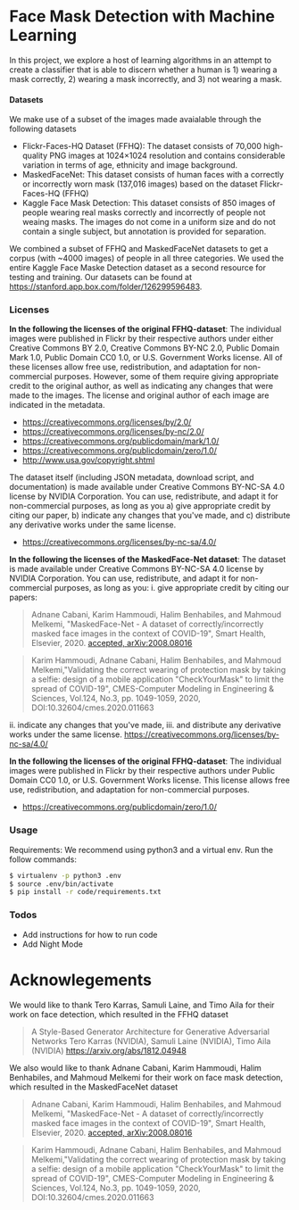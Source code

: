 # Face Mask Detection with Machine Learning

In this project, we explore a host of learning algorithms in an attempt to create a classifier that is able to discern whether a human is 1) wearing a mask correctly, 2) wearing a mask incorrectly, and 3) not wearing a mask. 

#### Datasets
We make use of a subset of the images made avaialable through the following datasets
- Flickr-Faces-HQ Dataset (FFHQ): The dataset consists of 70,000 high-quality PNG images at 1024×1024 resolution and contains considerable variation in terms of age, ethnicity and image background.
- MaskedFaceNet:  This dataset consists of human faces with a correctly or incorrectly worn mask (137,016 images) based on the dataset Flickr-Faces-HQ (FFHQ)
- Kaggle Face Mask Detection: This dataset consists of 850 images of people wearing real masks correctly and incorrectly of people not weaing masks. The images do not come in a uniform size and do not contain a single subject, but annotation is provided for separation.

We combined a subset of FFHQ and MaskedFaceNet datasets to get a corpus (with ~4000 images) of people in all three categories. We used the entire Kaggle Face Maske Detection dataset as a second resource for testing and training. Our datasets can be found at https://stanford.app.box.com/folder/126299596483.

### Licenses
**In the following the licenses of the original FFHQ-dataset**: The individual images were published in Flickr by their respective authors under either Creative Commons BY 2.0, Creative Commons BY-NC 2.0, Public Domain Mark 1.0, Public Domain CC0 1.0, or U.S. Government Works license. All of these licenses allow free use, redistribution, and adaptation for non-commercial purposes. However, some of them require giving appropriate credit to the original author, as well as indicating any changes that were made to the images. The license and original author of each image are indicated in the metadata.

- https://creativecommons.org/licenses/by/2.0/
- https://creativecommons.org/licenses/by-nc/2.0/
- https://creativecommons.org/publicdomain/mark/1.0/
- https://creativecommons.org/publicdomain/zero/1.0/
- http://www.usa.gov/copyright.shtml

The dataset itself (including JSON metadata, download script, and documentation) is made available under Creative Commons BY-NC-SA 4.0 license by NVIDIA Corporation. You can use, redistribute, and adapt it for non-commercial purposes, as long as you a) give appropriate credit by citing our paper, b) indicate any changes that you've made, and c) distribute any derivative works under the same license.

- https://creativecommons.org/licenses/by-nc-sa/4.0/

**In the following the licenses of the MaskedFace-Net dataset**: The dataset is made available under Creative Commons BY-NC-SA 4.0 license by NVIDIA Corporation. You can use, redistribute, and adapt it for non-commercial purposes, as long as you:
i. give appropriate credit by citing our papers: 
>Adnane Cabani, Karim Hammoudi, Halim Benhabiles, and Mahmoud Melkemi, "MaskedFace-Net - A dataset of correctly/incorrectly masked face images in the context of COVID-19", Smart Health, Elsevier, 2020. [accepted, arXiv:2008.08016](https://arxiv.org/pdf/2008.08016.pdf)
 
> Karim Hammoudi, Adnane Cabani, Halim Benhabiles, and Mahmoud Melkemi,"Validating the correct wearing of protection mask by taking a selfie: design of a mobile application "CheckYourMask" to limit the spread of COVID-19", CMES-Computer Modeling in Engineering & Sciences, Vol.124, No.3, pp. 1049-1059, 2020, DOI:10.32604/cmes.2020.011663

ii. indicate any changes that you've made,
iii. and distribute any derivative works under the same license. https://creativecommons.org/licenses/by-nc-sa/4.0/

**In the following the licenses of the original FFHQ-dataset**: The individual images were published in Flickr by their respective authors under Public Domain CC0 1.0, or U.S. Government Works license. This license allows free use, redistribution, and adaptation for non-commercial purposes.

- https://creativecommons.org/publicdomain/zero/1.0/

### Usage 
Requirements:
We recommend using python3 and a virtual env. Run the follow commands:
```sh
$ virtualenv -p python3 .env
$ source .env/bin/activate
$ pip install -r code/requirements.txt
```

### Todos
 - Add instructions for how to run code
 - Add Night Mode

# Acknowlegements
We would like to thank Tero Karras, Samuli Laine, and Timo Aila for their work on face detection, which resulted in the FFHQ dataset
>A Style-Based Generator Architecture for Generative Adversarial Networks
>Tero Karras (NVIDIA), Samuli Laine (NVIDIA), Timo Aila (NVIDIA)
>https://arxiv.org/abs/1812.04948

We also would like to thank Adnane Cabani, Karim Hammoudi, Halim Benhabiles, and Mahmoud Melkemi for their work on face mask detection, which resulted in the MaskedFaceNet dataset
>Adnane Cabani, Karim Hammoudi, Halim Benhabiles, and Mahmoud Melkemi, "MaskedFace-Net - A dataset of correctly/incorrectly masked face images in the context of COVID-19", Smart Health, Elsevier, 2020. [accepted, arXiv:2008.08016](https://arxiv.org/pdf/2008.08016.pdf)

>Karim Hammoudi, Adnane Cabani, Halim Benhabiles, and Mahmoud Melkemi,"Validating the correct wearing of protection mask by taking a selfie: design of a mobile application "CheckYourMask" to limit the spread of COVID-19", CMES-Computer Modeling in Engineering & Sciences, Vol.124, No.3, pp. 1049-1059, 2020, DOI:10.32604/cmes.2020.011663
